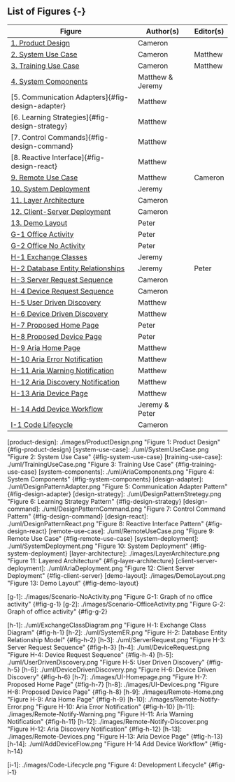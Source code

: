 <p style="page-break-before:always;"></p>

## List of Figures {-}

| Figure                                             | Author(s)            | Editor(s)            |
| -------------------------------------------------- | -------------------- | -------------------- |
| [1. Product Design](#fig-product-design)           | Cameron              |                      |
| [2. System Use Case](#fig-system-use-case)         | Cameron              | Matthew              |
| [3. Training Use Case](#fig-training-use-case)     | Cameron              | Matthew              |
| [4. System Components](#fig-system-components)     | Matthew & Jeremy     |                      |
| [5. Communication Adapters]{#fig-design-adapter}   | Matthew              |                      |
| [6. Learning Strategies]{#fig-design-strategy}     | Matthew              |                      |
| [7. Control Commands]{#fig-design-command}         | Matthew              |                      |
| [8. Reactive Interface]{#fig-design-react}         | Matthew              |                      |
| [9. Remote Use Case](#fig-remote-use-case)         | Matthew              | Cameron              |
| [10. System Deployment](#fig-system-deployment)    | Jeremy               |                      |
| [11. Layer Architecture](#fig-layer-architecture)  | Cameron              |                      |
| [12. Client-Server Deployment](#fig-client-server) | Cameron              |                      |
| [13. Demo Layout](#fig-demo-layout)                | Peter                |                      |
| [G-1 Office Activity](#fig-g-1)                    | Peter                |                      |
| [G-2 Office No Activity](#fig-g-2)                 | Peter                |                      |
| [H-1 Exchange Classes](#fig-h-1)                   | Jeremy               |                      |
| [H-2 Database Entity Relationships](#fig-h-2)      | Jeremy               | Peter                |
| [H-3 Server Request Sequence](#fig-h-3)            | Cameron              |                      |
| [H-4 Device Request Sequence](#fig-h-4)            | Cameron              |                      |
| [H-5 User Driven Discovery](#fig-h-5)              | Matthew              |                      |
| [H-6 Device Driven Discovery](#fig-h-6)            | Matthew              |                      |
| [H-7 Proposed Home Page](#fig-h-7)                 | Peter                |                      |
| [H-8 Proposed Device Page](#fig-h-8)               | Peter                |                      |
| [H-9 Aria Home Page](#fig-h-9)                     | Matthew              |                      |
| [H-10 Aria Error Notification](#fig-h-10)          | Matthew              |                      |
| [H-11 Aria Warning Notification](#fig-h-11)        | Matthew              |                      |
| [H-12 Aria Discovery Notification](#fig-h-12)      | Matthew              |                      |
| [H-13 Aria Device Page](#fig-h-13)                 | Matthew              |                      |
| [H-14 Add Device Workflow](#fig-h-14)              | Jeremy & Peter       |                      |
| [I-1 Code Lifecycle](#fig-i-1)                     | Cameron              |                      |

<!-- 
	Image References:
	
	Links to images should be defined as the following
	
			[unique-name]: ./path/to/image.png "Figure i: Figure Caption" {#fig-unique-name}
		
	When using a figure link, use the following syntax
	
			![][unique-name]
			
	To link to an image, use the following syntax
	
			[Image Text](#fig-unique-name)
			
	Figures in appendices should use the unique name A-X where A is the appendix identifier and
	X is the figure number in that section.		

	Note: This section is not rendered here. It is just for record keeping 
-->

[product-design]: ./images/ProductDesign.png "Figure 1: Product Design" {#fig-product-design}
[system-use-case]: ./uml/SystemUseCase.png "Figure 2: System Use Case" {#fig-system-use-case}
[training-use-case]: ./uml/TrainingUseCase.png "Figure 3: Training Use Case" {#fig-training-use-case}
[system-components]: ./uml/AriaComponents.png "Figure 4: System Components" {#fig-system-components}
[design-adapter]: ./uml/DesignPatternAdapter.png "Figure 5: Communication Adapter Pattern" {#fig-design-adapter}
[design-strategy]: ./uml/DesignPatternStretegy.png "Figure 6: Learning Strategy Pattern" {#fig-design-strategy}
[design-command]: ./uml/DesignPatternCommand.png "Figure 7: Control Command Pattern" {#fig-design-command}
[design-react]: ./uml/DesignPatternReact.png "Figure 8: Reactive Interface Pattern" {#fig-design-react}
[remote-use-case]: ./uml/RemoteUseCase.png "Figure 9: Remote Use Case" {#fig-remote-use-case}
[system-deployment]: ./uml/SystemDeployment.png "Figure 10: System Deployment" {#fig-system-deployment}
[layer-architecture]: ./images/LayerArchitecture.png "Figure 11: Layered Architecture" {#fig-layer-architecture}
[client-server-deployment]: ./uml/AriaDeployment.png "Figure 12: Client Server Deployment" {#fig-client-server} 
[demo-layout]: ./images/DemoLayout.png "Figure 13: Demo Layout" {#fig-demo-layout}

[g-1]: ./images/Scenario-NoActivity.png "Figure G-1: Graph of no office activity" {#fig-g-1}
[g-2]: ./images/Scenario-OfficeActivity.png "Figure G-2: Graph of office activity" {#fig-g-2}

[h-1]: ./uml/ExchangeClassDiagram.png "Figure H-1: Exchange Class Diagram" {#fig-h-1}
[h-2]: ./uml/SystemER.png "Figure H-2: Database Entity Relationship Model" {#fig-h-2}
[h-3]: ./uml/ServerRequest.png "Figure H-3: Server Request Sequence" {#fig-h-3}
[h-4]: ./uml/DeviceRequest.png "Figure H-4: Device Request Sequence" {#fig-h-4}
[h-5]: ./uml/UserDrivenDiscovery.png "Figure H-5: User Driven Discovery" {#fig-h-5}
[h-6]: ./uml/DeviceDrivenDiscovery.png "Figure H-6: Device Driven Discovery" {#fig-h-6}
[h-7]: ./images/UI-Homepage.png "Figure H-7: Proposed Home Page" {#fig-h-7}
[h-8]: ./images/UI-Devices.png "Figure H-8: Proposed Device Page" {#fig-h-8}
[h-9]: ./images/Remote-Home.png "Figure H-9: Aria Home Page" {#fig-h-9}
[h-10]: ./images/Remote-Notify-Error.png "Figure H-10: Aria Error Notification" {#fig-h-10}
[h-11]: ./images/Remote-Notify-Warning.png "Figure H-11: Aria Warning Notification" {#fig-h-11}
[h-12]: ./images/Remote-Notify-Discover.png "Figure H-12: Aria Discovery Notification" {#fig-h-12}
[h-13]: ./images/Remote-Devices.png "Figure H-13: Aria Device Page" {#fig-h-13}
[h-14]: ./uml/AddDeviceFlow.png "Figure H-14 Add Device Workflow" {#fig-h-14}

[i-1]: ./images/Code-Lifecycle.png "Figure 4: Development Lifecycle" {#fig-i-1}

